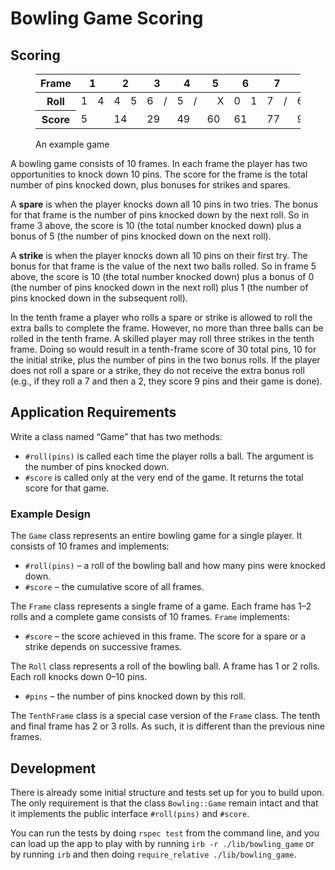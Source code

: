 # Bowling Game Scoring

## Scoring

<figure>
<table>
  <thead>
    <tr>
      <th>Frame</th>
      <th colspan="2">1</th>
      <th colspan="2">2</th>
      <th colspan="2">3</th>
      <th colspan="2">4</th>
      <th colspan="2">5</th>
      <th colspan="2">6</th>
      <th colspan="2">7</th>
      <th colspan="2">8</th>
      <th colspan="2">9</th>
      <th colspan="3">10</th>
    </tr>
  </thead>
  <tbody>
    <tr>
      <th>Roll</th>
      <td>1</td>
      <td>4</td>
      <td>4</td>
      <td>5</td>
      <td>6</td>
      <td>/</td>
      <td>5</td>
      <td>/</td>
      <td></td>
      <td>X</td>
      <td>0</td>
      <td>1</td>
      <td>7</td>
      <td>/</td>
      <td>6</td>
      <td>/</td>
      <td></td>
      <td>X</td>
      <td>2</td>
      <td>/</td>
      <td>6</td>
    </tr>
    <tr>
      <th>Score</th>
      <td colspan="2">5</td>
      <td colspan="2">14</td>
      <td colspan="2">29</td>
      <td colspan="2">49</td>
      <td colspan="2">60</td>
      <td colspan="2">61</td>
      <td colspan="2">77</td>
      <td colspan="2">97</td>
      <td colspan="2">117</td>
      <td colspan="3">133</td>
    </tr>
  </tbody>
</table>
<figcaption>An example game</figcaption>
</figure>

A bowling game consists of 10 frames. In each frame the player has two
opportunities to knock down 10 pins. The score for the frame is the total
number of pins knocked down, plus bonuses for strikes and spares.

A **spare** is when the player knocks down all 10 pins in two tries. The bonus
for that frame is the number of pins knocked down by the next roll. So in frame
3 above, the score is 10 (the total number knocked down) plus a bonus of 5 (the
number of pins knocked down on the next roll).

A **strike** is when the player knocks down all 10 pins on their first try. The
bonus for that frame is the value of the next two balls rolled. So in frame 5
above, the score is 10 (the total number knocked down) plus a bonus of 0 (the
number of pins knocked down in the next roll) plus 1 (the number of pins
knocked down in the subsequent roll).

In the tenth frame a player who rolls a spare or strike is allowed to roll the
extra balls to complete the frame. However, no more than three balls can be
rolled in the tenth frame. A skilled player may roll three strikes in the tenth
frame. Doing so would result in a tenth-frame score of 30 total pins, 10 for the
initial strike, plus the number of pins in the two bonus rolls. If the player
does not roll a spare or a strike, they do not receive the extra bonus roll
(e.g., if they roll a 7 and then a 2, they score 9 pins and their game is done).

## Application Requirements

Write a class named “Game” that has two methods:

- `#roll(pins)` is called each time the player rolls a ball. The argument is
  the number of pins knocked down.
- `#score` is called only at the very end of the game. It returns the total
  score for that game.

### Example Design

The `Game` class represents an entire bowling game for a single player. It
consists of 10 frames and implements:

- `#roll(pins)` – a roll of the bowling ball and how many pins were knocked
  down.
- `#score` – the cumulative score of all frames.

The `Frame` class represents a single frame of a game. Each frame has 1–2 rolls
and a complete game consists of 10 frames. `Frame` implements:

- `#score` – the score achieved in this frame. The score for a spare or a
  strike depends on successive frames.

The `Roll` class represents a roll of the bowling ball. A frame has 1 or 2
rolls. Each roll knocks down 0–10 pins.

- `#pins` – the number of pins knocked down by this roll.

The `TenthFrame` class is a special case version of the `Frame` class. The
tenth and final frame has 2 or 3 rolls. As such, it is different than the
previous nine frames.

## Development

There is already some initial structure and tests set up for you to build upon.
The only requirement is that the class `Bowling::Game` remain intact and that
it implements the public interface `#roll(pins)` and `#score`.

You can run the tests by doing `rspec test` from the command line, and you can
load up the app to play with by running `irb -r ./lib/bowling_game` or by
running `irb` and then doing `require_relative ./lib/bowling_game`.
